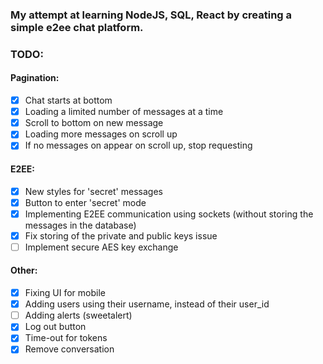 ### My attempt at learning NodeJS, SQL, React by creating a simple e2ee chat platform.

### TODO:

#### Pagination:

- [x] Chat starts at bottom
- [x] Loading a limited number of messages at a time
- [x] Scroll to bottom on new message
- [x] Loading more messages on scroll up
- [x] If no messages on appear on scroll up, stop requesting

#### E2EE:

- [x] New styles for 'secret' messages
- [x] Button to enter 'secret' mode
- [x] Implementing E2EE communication using sockets (without storing the messages in the database)
- [x] Fix storing of the private and public keys issue
- [ ] Implement secure AES key exchange

#### Other:

- [x] Fixing UI for mobile
- [x] Adding users using their username, instead of their user_id
- [ ] Adding alerts (sweetalert)
- [x] Log out button
- [x] Time-out for tokens
- [x] Remove conversation
